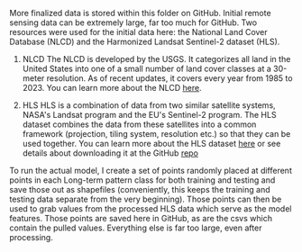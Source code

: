 More finalized data is stored within this folder on GitHub. Initial remote sensing data can be extremely large, far too much for GitHub. Two resources were used for the initial data here: the National Land Cover Database (NLCD) and the Harmonized Landsat Sentinel-2 dataset (HLS). 

1. NLCD
The NLCD is developed by the USGS. It categorizes all land in the United States into one of a small number of land cover classes at a 30-meter resolution. As of recent updates, it covers every year from 1985 to 2023. You can learn more about the NLCD [here](https://www.usgs.gov/centers/eros/science/annual-national-land-cover-database).

2. HLS
HLS is a combination of data from two similar satellite systems, NASA's Landsat program and the EU's Sentinel-2 program. The HLS dataset combines the data from these satellites into a common framework (projection, tiling system, resolution etc.) so that they can be used together. You can learn more about the HLS dataset [here](https://www.earthdata.nasa.gov/data/projects/hls) or see details about downloading it at the GitHub [repo](https://github.com/nasa/HLS-Data-Resources)

To run the actual model, I create a set of points randomly placed at different points in each Long-term pattern class for both training and testing and save those out as shapefiles (conveniently, this keeps the training and testing data separate from the very beginning). Those points can then be used to grab values from the processed HLS data which serve as the model features. Those points are saved here in GitHub, as are the csvs which contain the pulled values. Everything else is far too large, even after processing.